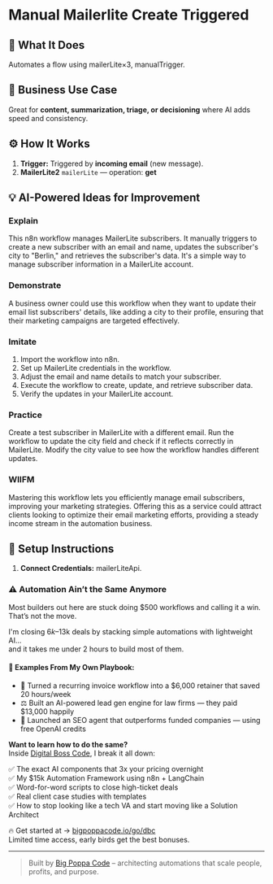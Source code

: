 # Manual Mailerlite Create Triggered
  ## 🚀 What It Does
  Automates a flow using mailerLite×3, manualTrigger.
  
  ## 💼 Business Use Case
  Great for **content, summarization, triage, or decisioning** where AI adds speed and consistency.
  
  ## ⚙️ How It Works
  1. **Trigger:** Triggered by **incoming email** (new message).
  2. **MailerLite2** `mailerLite` — operation: **get**
  
  ## 💡 AI-Powered Ideas for Improvement
  ### Explain
This n8n workflow manages MailerLite subscribers. It manually triggers to create a new subscriber with an email and name, updates the subscriber's city to "Berlin," and retrieves the subscriber's data. It's a simple way to manage subscriber information in a MailerLite account.

### Demonstrate
A business owner could use this workflow when they want to update their email list subscribers' details, like adding a city to their profile, ensuring that their marketing campaigns are targeted effectively.

### Imitate
1. Import the workflow into n8n.
2. Set up MailerLite credentials in the workflow.
3. Adjust the email and name details to match your subscriber.
4. Execute the workflow to create, update, and retrieve subscriber data.
5. Verify the updates in your MailerLite account.

### Practice
Create a test subscriber in MailerLite with a different email. Run the workflow to update the city field and check if it reflects correctly in MailerLite. Modify the city value to see how the workflow handles different updates.

### WIIFM
Mastering this workflow lets you efficiently manage email subscribers, improving your marketing strategies. Offering this as a service could attract clients looking to optimize their email marketing efforts, providing a steady income stream in the automation business.
  
  ## 🔧 Setup Instructions
  1. **Connect Credentials:** mailerLiteApi.
  
### ⚠️ Automation Ain’t the Same Anymore

Most builders out here are stuck doing $500 workflows and calling it a win.  
That’s not the move.  

I'm closing $6k–$13k deals by stacking simple automations with lightweight AI...  
and it takes me under 2 hours to build most of them.

#### 🧠 Examples From My Own Playbook:
- 🔁 Turned a recurring invoice workflow into a $6,000 retainer that saved 20 hours/week  
- ⚖️ Built an AI-powered lead gen engine for law firms — they paid $13,000 happily  
- 🚀 Launched an SEO agent that outperforms funded companies — using free OpenAI credits  

**Want to learn how to do the same?**  
Inside [Digital Boss Code](https://bigpoppacode.io/go/dbc), I break it all down:

✅ The exact AI components that 3x your pricing overnight  
✅ My $15k Automation Framework using n8n + LangChain  
✅ Word-for-word scripts to close high-ticket deals  
✅ Real client case studies with templates  
✅ How to stop looking like a tech VA and start moving like a Solution Architect  

🔥 Get started at → [bigpoppacode.io/go/dbc](https://bigpoppacode.io/go/dbc)  
Limited time access, early birds get the best bonuses.

---
> Built by [Big Poppa Code](https://bigpoppacode.io) – architecting automations that scale people, profits, and purpose.
  